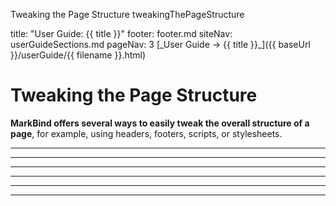 <variable name="title">Tweaking the Page Structure</variable>
<variable name="filename">tweakingThePageStructure</variable>

<frontmatter>
  title: "User Guide: {{ title }}"
  footer: footer.md
  siteNav: userGuideSections.md
  pageNav: 3
</frontmatter>

<span id="link" class="d-none">
<md>[_User Guide → {{ title }}_]({{ baseUrl }}/userGuide/{{ filename }}.html)</md>
</span>

<include src="../common/header.md" />

<div class="website-content">

# Tweaking the Page Structure

<span class="lead" id="overview">**MarkBind offers several ways to easily tweak the overall structure of a page**, for example, using headers, footers, scripts, or stylesheets.</span>

<include src="syntax/frontmatter.mbdf" />

<hr><!-- ======================================================================================================= -->

<include src="syntax/pageHead.mbdf" />

<hr><!-- ======================================================================================================= -->

<include src="syntax/footers.mbdf" />

<hr><!-- ======================================================================================================= -->

<include src="syntax/siteNavigationMenus.mbdf" />

<hr><!-- ======================================================================================================= -->

<include src="syntax/pageNavigationMenus.mbdf" />

<hr><!-- ======================================================================================================= -->

<include src="syntax/pageLayouts.mbdf" />

<hr><!-- ======================================================================================================= -->

<include src="plugins/filterTags.mbdf" />

</div>
